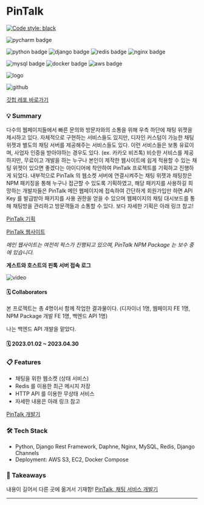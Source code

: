 # PinTalk

[![Code style: black](https://img.shields.io/badge/code%20style-black-000000.svg)](https://github.com/psf/black)

![pycharm badge](https://img.shields.io/badge/PyCharm-000000?style=flat-square&logo=PyCharm&logoColor=white)

![python badge](https://img.shields.io/badge/Python-3776AB?style=flat-square&logo=Python&logoColor=white)
![django badge](https://img.shields.io/badge/Django-092E20?style=flat-square&logo=Django&logoColor=white)
![redis badge](https://img.shields.io/badge/Gunicorn-499848?style=flat-square&logo=Gunicorn&logoColor=white)
![nginx badge](https://img.shields.io/badge/NGINX-009639?style=flat-square&logo=NGINX&logoColor=white)

![mysql badge](https://img.shields.io/badge/MySQL-4479A1?style=flat-square&logo=MySQL&logoColor=white)
![docker badge](https://img.shields.io/badge/Docker-2496ED?style=flat-square&logo=Docker&logoColor=white)
![aws badge](https://img.shields.io/badge/AWS-232f3e?style=flat-square&logo=amazon-aws&logoColor=white)

![logo](https://github.com/EarthlyZ9/projects/assets/89679621/a9037b5a-1b20-429d-a7a5-6c2a527fbcef)

![github](https://img.shields.io/badge/GitHub-181717?style=for-the-badge&logo=GitHub&logoColor=white)

[깃헙 레포 바로가기](https://github.com/PI304/PinTalk-API)



### 💡 Summary
다수의 웹페이지들에서 빠른 문의와 방문자와의 소통을 위해 우측 하단에 채팅 위젯을 제시하고 있다.
자체적으로 구현하는 서비스들도 있지만, 디자인 커스텀이 가능한 채팅 위젯과 별도의 채팅 서버를 제공해주는 서비스들도 있다.
이런 서비스들은 보통 유료이며, 사업자 인증을 받아야하는 경우도 있다. (ex. 카카오 비즈톡) 비슷한 서비스를 제공하지만,
무료이고 개발을 하는 누구나 본인이 제작한 웹사이트에 쉽게 적용할 수 있는 채팅 위젯이 있으면 좋겠다는 아이디어에 착안하여 
PinTalk 프로젝트를 기획하고 진행하게 되었다. 
내부적으로 PinTalk 의 웹소켓 서버에 연결시켜주는 채팅 위젯과 채팅창은 NPM 패키징을 통해 누구나 접근할 수 있도록 기획하였고, 
해당 패키지를 사용하길 희망하는 개발자들은 PinTalk 메인 웹페이지에 접속하여 간단하게 회원가입만 하면 API Key 를 발급받아
패키지를 사용 권한을 얻을 수 있으며 웹페이지의 채팅 대시보드를 통해 채팅방을 관리하고 방문객들과 소통할 수 있다.
보다 자세한 기획은 아래 링크 참고!

[PinTalk 기획](https://earthlyz9-dev.oopy.io/django/chat-service)


[PinTalk 웹사이트](https://pintalk.app)


*메인 웹사이트는 여전히 픽스가 진행되고 있으며, PinTalk NPM Package 는 보수 중에 있습니다.*



**게스트와 호스트의 핀톡 서버 접속 로그**


![video](https://github.com/EarthlyZ9/projects/assets/89679621/e911f11a-e6cf-435e-a637-f1508dd1be85)


#### 🗓 Collaborators
본 프로젝트는 총 4명이서 함께 작업한 결과물이다. (디자이너 1명, 웹페이지 FE 1명, NPM Package 개발 FE 1명, 백엔드 API 1명)

나는 백엔드 API 개발을 맡았다.


#### 🗓 2023.01.02 ~ 2023.04.30

### 📋 Features
* 채팅을 위한 웹소켓 (상태 서비스)
* Redis 를 이용한 최근 메시지 저장
* HTTP API 를 이용한 무상태 서비스
* 자세한 내용은 아래 링크 참고

[PinTalk 개발기](https://earthlyz9-dev.oopy.io/django/chat-service)


### 🛠 Tech Stack
* Python, Django Rest Framework, Daphne, Nginx, MySQL, Redis, Django Channels
* Deployment: AWS S3, EC2, Docker Compose


### 📌 Takeaways
내용이 길어서 다른 곳에 옮겨서 기재함!
[PinTalk, 채팅 서비스 개발기](https://earthlyz9-dev.oopy.io/thoughts/pintalk)

***
